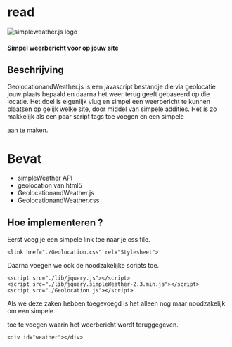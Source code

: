 read
====

![simpleweather.js logo](http://fc03.deviantart.net/fs70/i/2011/010/4/d/simple_weather_by_dijaysazon-d36unip.png)

#### Simpel weerbericht voor op jouw site #####

## Beschrijving
GeolocationandWeather.js is een javascript bestandje die via geolocatie jouw plaats bepaald en daarna het weer 
terug geeft gebaseerd op die locatie. Het doel is eigenlijk vlug en simpel een weerbericht te kunnen plaatsen 
op gelijk welke site, door middel van simpele addities. Het is zo makkelijk als een paar script tags toe voegen 
en een simpele <div> aan te maken.

# Bevat
* simpleWeather API
* geolocation van html5
* GeolocationandWeather.js
* GeolocationandWeather.css

## Hoe implementeren ?
Eerst voeg je een simpele link toe naar je css file.

```
<link href="./Geolocation.css" rel="Stylesheet">
```

Daarna voegen we ook de noodzakelijke scripts toe.

```
<script src="./lib/jquery.js"></script>
<script src="./lib/jquery.simpleWeather-2.3.min.js"></script>
<script src="./Geolocation.js"></script>
```

Als we deze zaken hebben toegevoegd is het alleen nog maar noodzakelijk om een simpele <div> toe te voegen waarin
het weerbericht wordt teruggegeven.

```
<div id="weather"></div>
```
